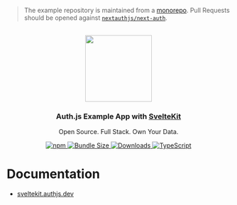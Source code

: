 > The example repository is maintained from a [monorepo](https://github.com/nextauthjs/next-auth/tree/main/apps/example-sveltekit). Pull Requests should be opened against [`nextauthjs/next-auth`](https://github.com/nextauthjs/next-auth).

<p align="center">
   <br/>
   <a href="https://next-auth.js.org" target="_blank"><img width="150px" src="https://next-auth.js.org/img/logo/logo-sm.png" /></a>
   <h3 align="center">Auth.js Example App with <a href="https://kit.svelte.dev">SvelteKit</a></h3>
   <p align="center">
   Open Source. Full Stack. Own Your Data.
   </p>
   <p align="center" style="align: center;">
      <a href="https://npm.im/@auth/sveltekit">
        <img alt="npm" src="https://img.shields.io/npm/v/@auth/sveltekit?color=green&label=@auth/sveltekit&style=flat-square">
      </a>
      <a href="https://bundlephobia.com/result?p=sveltekit-auth-example">
        <img src="https://img.shields.io/bundlephobia/minzip/@auth/sveltekit?label=size&style=flat-square" alt="Bundle Size"/>
      </a>
      <a href="https://www.npmtrends.com/@auth/sveltekit">
        <img src="https://img.shields.io/npm/dm/@auth/sveltekit?label=%20downloads&style=flat-square" alt="Downloads" />
      </a>
      <a href="https://npm.im/next-auth">
        <img src="https://img.shields.io/badge/TypeScript-blue?style=flat-square" alt="TypeScript" />
      </a>
   </p>
</p>

# Documentation

- [sveltekit.authjs.dev](https://sveltekit.authjs.dev)